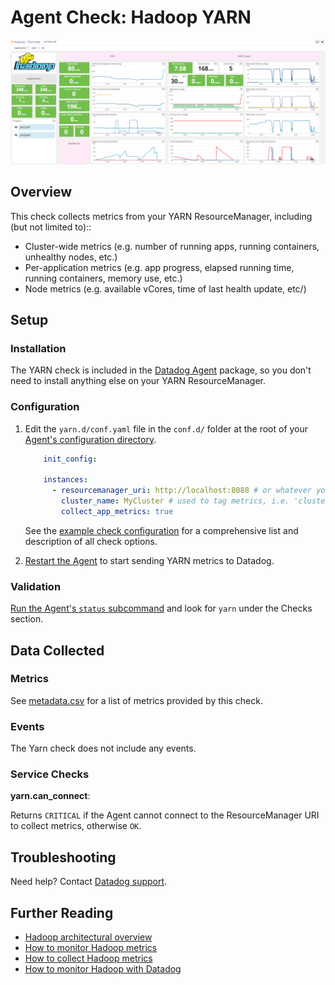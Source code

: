 # Agent Check: Hadoop YARN

![Hadoop Yarn][1]

## Overview

This check collects metrics from your YARN ResourceManager, including (but not limited to)::

* Cluster-wide metrics (e.g. number of running apps, running containers, unhealthy nodes, etc.)
* Per-application metrics (e.g. app progress, elapsed running time, running containers, memory use, etc.)
* Node metrics (e.g. available vCores, time of last health update, etc/)


## Setup
### Installation

The YARN check is included in the [Datadog Agent][2] package, so you don't need to install anything else on your YARN ResourceManager.

### Configuration

1. Edit the `yarn.d/conf.yaml` file in the `conf.d/` folder at the root of your [Agent's configuration directory][3].

    ```yaml
    	init_config:

    	instances:
      	  - resourcemanager_uri: http://localhost:8088 # or whatever your resource manager listens
          	cluster_name: MyCluster # used to tag metrics, i.e. 'cluster_name:MyCluster'; default is 'default_cluster'
        	collect_app_metrics: true
    ```

    See the [example check configuration][4] for a comprehensive list and description of all check options.

2. [Restart the Agent][5] to start sending YARN metrics to Datadog.

### Validation

[Run the Agent's `status` subcommand][6] and look for `yarn` under the Checks section.

## Data Collected
### Metrics

See [metadata.csv][7] for a list of metrics provided by this check.

### Events
The Yarn check does not include any events.

### Service Checks
**yarn.can_connect**:

Returns `CRITICAL` if the Agent cannot connect to the ResourceManager URI to collect metrics, otherwise `OK`.

## Troubleshooting
Need help? Contact [Datadog support][8].

## Further Reading

* [Hadoop architectural overview][9]
* [How to monitor Hadoop metrics][10]
* [How to collect Hadoop metrics][11]
* [How to monitor Hadoop with Datadog][12]


[1]: https://raw.githubusercontent.com/DataDog/integrations-core/master/yarn/images/yarn_dashboard.png
[2]: https://app.datadoghq.com/account/settings#agent
[3]: https://docs.datadoghq.com/agent/faq/agent-configuration-files/#agent-configuration-directory
[4]: https://github.com/DataDog/integrations-core/blob/master/yarn/datadog_checks/yarn/data/conf.yaml.example
[5]: https://docs.datadoghq.com/agent/faq/agent-commands/#start-stop-restart-the-agent
[6]: https://docs.datadoghq.com/agent/faq/agent-commands/#agent-status-and-information
[7]: https://github.com/DataDog/integrations-core/blob/master/yarn/metadata.csv
[8]: https://docs.datadoghq.com/help
[9]: https://www.datadoghq.com/blog/hadoop-architecture-overview
[10]: https://www.datadoghq.com/blog/monitor-hadoop-metrics
[11]: https://www.datadoghq.com/blog/collecting-hadoop-metrics
[12]: https://www.datadoghq.com/blog/monitor-hadoop-metrics-datadog
